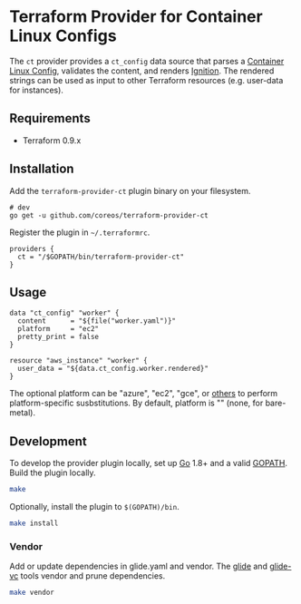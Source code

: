 # Terraform Provider for Container Linux Configs

The `ct` provider provides a `ct_config` data source that parses a [Container Linux Config](https://github.com/coreos/container-linux-config-transpiler/blob/master/doc/configuration.md), validates the content, and renders [Ignition](https://github.com/coreos/ignition). The rendered strings can be used as input to other Terraform resources (e.g. user-data for instances).

## Requirements

* Terraform 0.9.x

## Installation

Add the `terraform-provider-ct` plugin binary on your filesystem.

```
# dev
go get -u github.com/coreos/terraform-provider-ct
```

Register the plugin in `~/.terraformrc`.

```hcl
providers {
  ct = "/$GOPATH/bin/terraform-provider-ct"
}
```

## Usage

```hcl
data "ct_config" "worker" {
  content      = "${file("worker.yaml")}"
  platform     = "ec2"
  pretty_print = false
}

resource "aws_instance" "worker" {
  user_data = "${data.ct_config.worker.rendered}"
}
```

The optional platform can be "azure", "ec2", "gce", or [others](https://github.com/coreos/container-linux-config-transpiler/blob/master/config/platform/platform.go) to perform platform-specific susbstitutions. By default, platform is "" (none, for bare-metal). 

## Development

To develop the provider plugin locally, set up [Go](http://www.golang.org/) 1.8+ and a valid [GOPATH](http://golang.org/doc/code.html#GOPATH). Build the plugin locally.

```sh
make
```

Optionally, install the plugin to `$(GOPATH)/bin`.

```sh
make install
```

### Vendor

Add or update dependencies in glide.yaml and vendor. The [glide](https://github.com/Masterminds/glide) and [glide-vc](https://github.com/sgotti/glide-vc) tools vendor and prune dependencies.

```sh
make vendor
```

